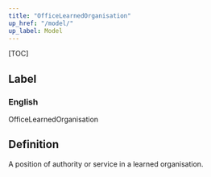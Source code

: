 ```yaml
---
title: "OfficeLearnedOrganisation"
up_href: "/model/"
up_label: Model
---
```


[TOC]

## Label

### English
OfficeLearnedOrganisation


## Definition
A position of authority or service in a learned organisation. 


    
